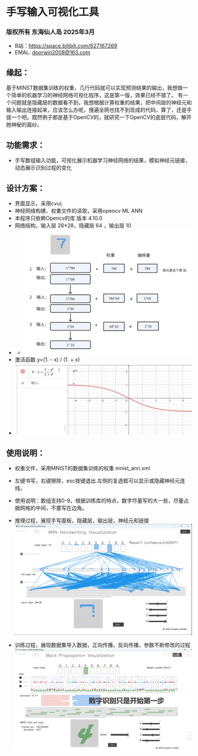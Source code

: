 # 手写输入可视化工具
### 版权所有 东海仙人岛 2025年3月 
* B站：https://space.bilibili.com/627167269
* EMAL: doorwin2008@163.com
## 缘起：
基于MINST数据集训练的权重，几行代码就可以实现预测结果的输出，我想做一个简单的机器学习的神经网络可视化程序，这是第一版，效果已经不错了。
有一个问题就是隐藏层的数据看不到，我想根据计算权重的结果，把中间层的神经元和输入输出连接起来，应该怎么办呢，搜遍全网也找不到现成的代码，算了，还是手搓一个吧。既然例子都是基于OpenCV的，就研究一下OpenCV的底层代码，解开她神秘的面纱。
## 功能需求：
* 手写数组输入功能，可视化展示机器学习神经网络的结果，模拟神经元链接，动态展示识别过程的变化
## 设计方案：
* 界面显示，采用cvui;
* 神经网络构建、权重文件的读取，采用opencv ML ANN
* 本程序只依赖Opencv的库 版本  4.10.0
* 网络结构，输入层 28*28，隐藏层 64 ，输出层 10
* * ![本地路径](net_architecture.png)
* 激活函数 y=(1. - x) / (1. + x)
* ![本地路径](activate.png)
## 使用说明：
* 权重文件，采用MNIST的数据集训练的权重 mnist_ann.xml
* 左键书写，右键擦除，esc按键退出.左侧的复选框可以显示或隐藏神经元连线。
* 使用说明：数组支持0-9，根据训练库的特点，数字尽量写的大一些，尽量占据网格的中间，不要写在边角。

* 推理过程，展现手写面板，隐藏层，输出层，神经元和链接
![本地路径](handwriting.png)
* 训练过程，展现数据集导入数据，正向传播，反向传播，参数不断修改的过程
![本地路径](train.png)
